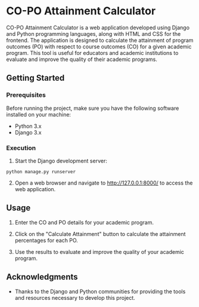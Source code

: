 # CO-PO Attainment Calculator

CO-PO Attainment Calculator is a web application developed using Django and Python programming languages, along with HTML and CSS for the frontend. The application is designed to calculate the attainment of program outcomes (PO) with respect to course outcomes (CO) for a given academic program. This tool is useful for educators and academic institutions to evaluate and improve the quality of their academic programs.

## Getting Started

### Prerequisites

Before running the project, make sure you have the following software installed on your machine:

- Python 3.x
- Django 3.x

### Execution

1. Start the Django development server:

```
python manage.py runserver
```

2. Open a web browser and navigate to http://127.0.0.1:8000/ to access the web application.

## Usage

1. Enter the CO and PO details for your academic program.

2. Click on the "Calculate Attainment" button to calculate the attainment percentages for each PO.

3. Use the results to evaluate and improve the quality of your academic program.

## Acknowledgments

- Thanks to the Django and Python communities for providing the tools and resources necessary to develop this project.
